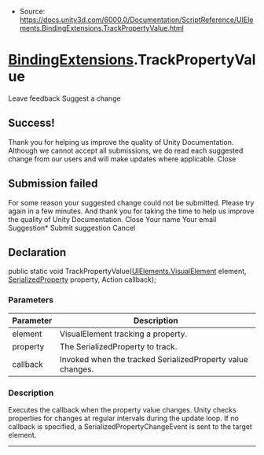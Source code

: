 * Source: https://docs.unity3d.com/6000.0/Documentation/ScriptReference/UIElements.BindingExtensions.TrackPropertyValue.html

#  [BindingExtensions](https://docs.unity3d.com/6000.0/Documentation/ScriptReference/UIElements.BindingExtensions.html).TrackPropertyValue
Leave feedback
Suggest a change
## Success!
Thank you for helping us improve the quality of Unity Documentation. Although we cannot accept all submissions, we do read each suggested change from our users and will make updates where applicable.
Close
## Submission failed
For some reason your suggested change could not be submitted. Please <a>try again</a> in a few minutes. And thank you for taking the time to help us improve the quality of Unity Documentation.
Close
Your name Your email Suggestion* Submit suggestion
Cancel
## Declaration
public static void TrackPropertyValue([UIElements.VisualElement](https://docs.unity3d.com/6000.0/Documentation/ScriptReference/UIElements.VisualElement.html) element, [SerializedProperty](https://docs.unity3d.com/6000.0/Documentation/ScriptReference/SerializedProperty.html) property, Action<SerializedProperty> callback); 
### Parameters
Parameter | Description  
---|---  
element | VisualElement tracking a property.  
property | The SerializedProperty to track.  
callback | Invoked when the tracked SerializedProperty value changes.  
### Description
Executes the callback when the property value changes. Unity checks properties for changes at regular intervals during the update loop. If no callback is specified, a SerializedPropertyChangeEvent is sent to the target element. 
* * *
